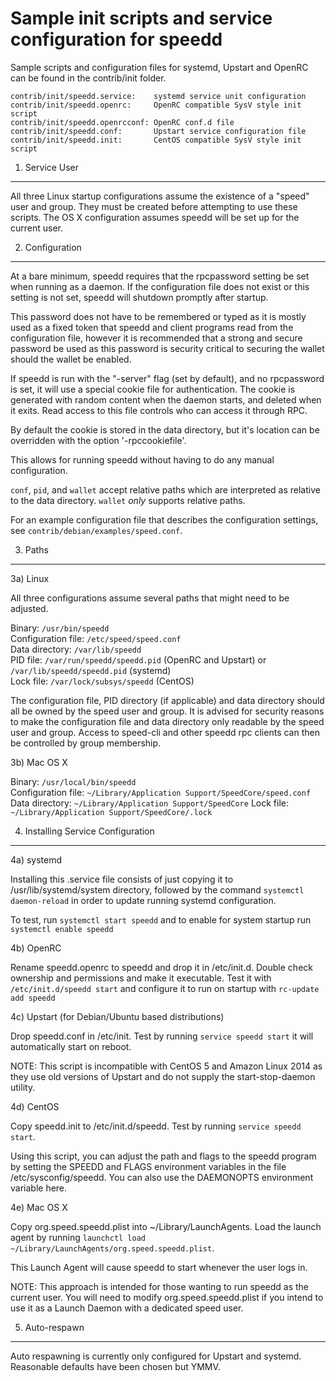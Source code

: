 Sample init scripts and service configuration for speedd
==========================================================

Sample scripts and configuration files for systemd, Upstart and OpenRC
can be found in the contrib/init folder.

    contrib/init/speedd.service:    systemd service unit configuration
    contrib/init/speedd.openrc:     OpenRC compatible SysV style init script
    contrib/init/speedd.openrcconf: OpenRC conf.d file
    contrib/init/speedd.conf:       Upstart service configuration file
    contrib/init/speedd.init:       CentOS compatible SysV style init script

1. Service User
---------------------------------

All three Linux startup configurations assume the existence of a "speed" user
and group.  They must be created before attempting to use these scripts.
The OS X configuration assumes speedd will be set up for the current user.

2. Configuration
---------------------------------

At a bare minimum, speedd requires that the rpcpassword setting be set
when running as a daemon.  If the configuration file does not exist or this
setting is not set, speedd will shutdown promptly after startup.

This password does not have to be remembered or typed as it is mostly used
as a fixed token that speedd and client programs read from the configuration
file, however it is recommended that a strong and secure password be used
as this password is security critical to securing the wallet should the
wallet be enabled.

If speedd is run with the "-server" flag (set by default), and no rpcpassword is set,
it will use a special cookie file for authentication. The cookie is generated with random
content when the daemon starts, and deleted when it exits. Read access to this file
controls who can access it through RPC.

By default the cookie is stored in the data directory, but it's location can be overridden
with the option '-rpccookiefile'.

This allows for running speedd without having to do any manual configuration.

`conf`, `pid`, and `wallet` accept relative paths which are interpreted as
relative to the data directory. `wallet` *only* supports relative paths.

For an example configuration file that describes the configuration settings,
see `contrib/debian/examples/speed.conf`.

3. Paths
---------------------------------

3a) Linux

All three configurations assume several paths that might need to be adjusted.

Binary:              `/usr/bin/speedd`  
Configuration file:  `/etc/speed/speed.conf`  
Data directory:      `/var/lib/speedd`  
PID file:            `/var/run/speedd/speedd.pid` (OpenRC and Upstart) or `/var/lib/speedd/speedd.pid` (systemd)  
Lock file:           `/var/lock/subsys/speedd` (CentOS)  

The configuration file, PID directory (if applicable) and data directory
should all be owned by the speed user and group.  It is advised for security
reasons to make the configuration file and data directory only readable by the
speed user and group.  Access to speed-cli and other speedd rpc clients
can then be controlled by group membership.

3b) Mac OS X

Binary:              `/usr/local/bin/speedd`  
Configuration file:  `~/Library/Application Support/SpeedCore/speed.conf`  
Data directory:      `~/Library/Application Support/SpeedCore`
Lock file:           `~/Library/Application Support/SpeedCore/.lock`

4. Installing Service Configuration
-----------------------------------

4a) systemd

Installing this .service file consists of just copying it to
/usr/lib/systemd/system directory, followed by the command
`systemctl daemon-reload` in order to update running systemd configuration.

To test, run `systemctl start speedd` and to enable for system startup run
`systemctl enable speedd`

4b) OpenRC

Rename speedd.openrc to speedd and drop it in /etc/init.d.  Double
check ownership and permissions and make it executable.  Test it with
`/etc/init.d/speedd start` and configure it to run on startup with
`rc-update add speedd`

4c) Upstart (for Debian/Ubuntu based distributions)

Drop speedd.conf in /etc/init.  Test by running `service speedd start`
it will automatically start on reboot.

NOTE: This script is incompatible with CentOS 5 and Amazon Linux 2014 as they
use old versions of Upstart and do not supply the start-stop-daemon utility.

4d) CentOS

Copy speedd.init to /etc/init.d/speedd. Test by running `service speedd start`.

Using this script, you can adjust the path and flags to the speedd program by
setting the SPEEDD and FLAGS environment variables in the file
/etc/sysconfig/speedd. You can also use the DAEMONOPTS environment variable here.

4e) Mac OS X

Copy org.speed.speedd.plist into ~/Library/LaunchAgents. Load the launch agent by
running `launchctl load ~/Library/LaunchAgents/org.speed.speedd.plist`.

This Launch Agent will cause speedd to start whenever the user logs in.

NOTE: This approach is intended for those wanting to run speedd as the current user.
You will need to modify org.speed.speedd.plist if you intend to use it as a
Launch Daemon with a dedicated speed user.

5. Auto-respawn
-----------------------------------

Auto respawning is currently only configured for Upstart and systemd.
Reasonable defaults have been chosen but YMMV.
